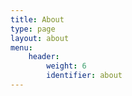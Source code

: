 ```yaml
---
title: About
type: page
layout: about
menu:
    header:
        weight: 6
        identifier: about
---
```

